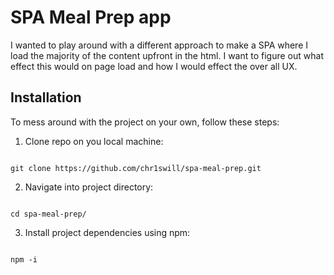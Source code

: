# SPA Meal Prep app

I wanted to play around with a different approach to make a SPA where I load the majority of the content upfront in the html. I want to figure out what effect this would on page load and how I would effect the over all UX.

## Installation

To mess around with the project on your own, follow these steps:

1. Clone repo on you local machine:

```

git clone https://github.com/chr1swill/spa-meal-prep.git
```

2. Navigate into project directory:

```

cd spa-meal-prep/
```

3. Install project dependencies using npm:

```

npm -i
```
